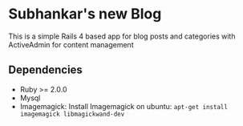 # Subhankar's new Blog
This is a simple Rails 4 based app for blog posts and categories with ActiveAdmin for content management

## Dependencies
* Ruby >= 2.0.0
* Mysql
* Imagemagick: Install Imagemagick on ubuntu: `apt-get install imagemagick libmagickwand-dev`
